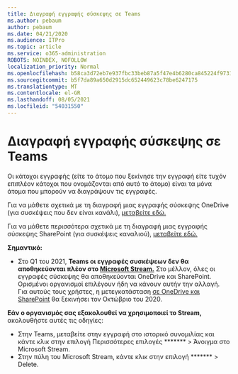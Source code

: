 ```yaml
---
title: Διαγραφή εγγραφής σύσκεψης σε Teams
ms.author: pebaum
author: pebaum
ms.date: 04/21/2020
ms.audience: ITPro
ms.topic: article
ms.service: o365-administration
ROBOTS: NOINDEX, NOFOLLOW
localization_priority: Normal
ms.openlocfilehash: b58ca3d72eb7e937fbc33beb87a5f47e4b6280ca845224f973189e689c33c03c
ms.sourcegitcommit: b5f7da89a650d2915dc652449623c78be6247175
ms.translationtype: MT
ms.contentlocale: el-GR
ms.lasthandoff: 08/05/2021
ms.locfileid: "54031550"
---
```

# <a name="delete-a-meeting-recording-in-teams"></a>Διαγραφή εγγραφής σύσκεψης σε Teams

Οι κάτοχοι εγγραφής (είτε το άτομο που ξεκίνησε την εγγραφή είτε τυχόν επιπλέον κάτοχοι που ονομάζονται από αυτό το άτομο) είναι τα μόνα άτομα που μπορούν να διαγράψουν τις εγγραφές.  

Για να μάθετε σχετικά με τη διαγραφή μιας εγγραφής σύσκεψης OneDrive (για συσκέψεις που δεν είναι κανάλι), [μεταβείτε εδώ.](https://support.microsoft.com/office/21fe345a-e488-4fa7-932b-f053c1bebe8a)  

Για να μάθετε περισσότερα σχετικά με τη διαγραφή μιας εγγραφής σύσκεψης SharePoint (για συσκέψεις καναλιού), [μεταβείτε εδώ.](https://support.microsoft.com/office/71f3c90a-0d24-4d80-8b66-f88234b79a52)  

**Σημαντικό:**

- Στο Q1 του 2021, **Teams οι εγγραφές συσκέψεων δεν θα αποθηκεύονται πλέον στο [Microsoft Stream.](https://stream.microsoft.com/)** Στο μέλλον, όλες οι εγγραφές σύσκεψης θα αποθηκεύονται OneDrive και SharePoint. Ορισμένοι οργανισμοί επιλέγουν ήδη να κάνουν αυτήν την αλλαγή. Για αυτούς τους χρήστες, η μετεγκατάσταση [σε OneDrive και SharePoint](https://docs.microsoft.com/MicrosoftTeams/tmr-meeting-recording-change) θα ξεκινήσει τον Οκτώβριο του 2020.

**Εάν ο οργανισμός σας εξακολουθεί να χρησιμοποιεί το Stream,** ακολουθήστε αυτές τις οδηγίες:

- Στην Teams, μεταβείτε στην εγγραφή στο ιστορικό συνομιλίας και κάντε κλικ στην επιλογή Περισσότερες επιλογές ******* > Άνοιγμα στο Microsoft Stream.
- Στην πύλη του Microsoft Stream, κάντε κλικ στην επιλογή ******* > Delete.
